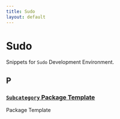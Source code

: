 ```yaml
---
title: Sudo
layout: default
---
```


# Sudo

Snippets for `Sudo` Development Environment.

## P

### [`Subcategory` Package Template](./package-template)

Package Template
